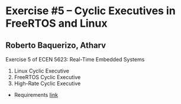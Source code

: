 # Exercise #5 – Cyclic Executives in FreeRTOS and Linux #
## Roberto Baquerizo, Atharv ##

Exercise 5 of ECEN 5623: Real-Time Embedded Systems

1. Linux Cyclic Executive
2. FreeRTOS Cyclic Executive
3. High-Rate Cyclic Executive

* Requirements
 [link](Exercise-5-Requirements2020Sp.pdf)